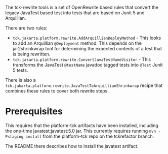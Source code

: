 The tck-rewrite tools is a set of OpenRewrite based rules that convert the legacy JavaTest based test into tests that are based on Junit 5 and Arquillian.

There are two rules:
- `tck.jakarta.platform.rewrite.AddArquillianDeployMethod` - This looks to add an Arquillian `@Deployment` method. This depends on the jar2shrinkwrap tool for determining the expected contents of a test that is being rewritten.
- `tck.jakarta.platform.rewrite.ConvertJavaTestNameVisitor` - This transforms the JavaTest `@testName` javadoc tagged tests into `@Test` Junit 5 tests.

There is also a `tck.jakarta.platform.rewrite.JavaTestToArquillianShrinkwrap` recipe that combines these rules to cover both rewrite steps.

# Prerequisites
This requires that the platform-tck artifacts have been installed, including the one-time javatest:javatest:5.0 jar. This currently requires running `mvn -Pstaging install` from the platform-tck repo on the tckrefactor branch.

The README there describes how to install the javatest artifact.